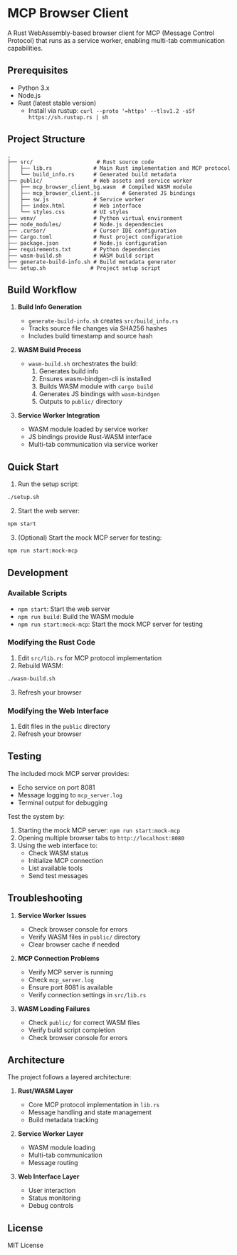 # MCP Browser Client

A Rust WebAssembly-based browser client for MCP (Message Control Protocol) that runs as a service worker, enabling multi-tab communication capabilities.

## Prerequisites

- Python 3.x
- Node.js
- Rust (latest stable version)
  - Install via rustup: `curl --proto '=https' --tlsv1.2 -sSf https://sh.rustup.rs | sh`

## Project Structure

```
.
├── src/                    # Rust source code
│   ├── lib.rs             # Main Rust implementation and MCP protocol
│   └── build_info.rs      # Generated build metadata
├── public/                # Web assets and service worker
│   ├── mcp_browser_client_bg.wasm  # Compiled WASM module
│   ├── mcp_browser_client.js       # Generated JS bindings
│   ├── sw.js              # Service worker
│   ├── index.html         # Web interface
│   └── styles.css         # UI styles
├── venv/                  # Python virtual environment
├── node_modules/          # Node.js dependencies
├── .cursor/               # Cursor IDE configuration
├── Cargo.toml             # Rust project configuration
├── package.json           # Node.js configuration
├── requirements.txt       # Python dependencies
├── wasm-build.sh          # WASM build script
├── generate-build-info.sh # Build metadata generator
└── setup.sh              # Project setup script
```

## Build Workflow

1. **Build Info Generation**
   - `generate-build-info.sh` creates `src/build_info.rs`
   - Tracks source file changes via SHA256 hashes
   - Includes build timestamp and source hash

2. **WASM Build Process**
   - `wasm-build.sh` orchestrates the build:
     1. Generates build info
     2. Ensures wasm-bindgen-cli is installed
     3. Builds WASM module with `cargo build`
     4. Generates JS bindings with `wasm-bindgen`
     5. Outputs to `public/` directory

3. **Service Worker Integration**
   - WASM module loaded by service worker
   - JS bindings provide Rust-WASM interface
   - Multi-tab communication via service worker

## Quick Start

1. Run the setup script:
```bash
./setup.sh
```

2. Start the web server:
```bash
npm start
```

3. (Optional) Start the mock MCP server for testing:
```bash
npm run start:mock-mcp
```

## Development

### Available Scripts

- `npm start`: Start the web server
- `npm run build`: Build the WASM module
- `npm run start:mock-mcp`: Start the mock MCP server for testing

### Modifying the Rust Code
1. Edit `src/lib.rs` for MCP protocol implementation
2. Rebuild WASM:
```bash
./wasm-build.sh
```
3. Refresh your browser

### Modifying the Web Interface
1. Edit files in the `public` directory
2. Refresh your browser

## Testing

The included mock MCP server provides:
- Echo service on port 8081
- Message logging to `mcp_server.log`
- Terminal output for debugging

Test the system by:
1. Starting the mock MCP server: `npm run start:mock-mcp`
2. Opening multiple browser tabs to `http://localhost:8080`
3. Using the web interface to:
   - Check WASM status
   - Initialize MCP connection
   - List available tools
   - Send test messages

## Troubleshooting

1. **Service Worker Issues**
   - Check browser console for errors
   - Verify WASM files in `public/` directory
   - Clear browser cache if needed

2. **MCP Connection Problems**
   - Verify MCP server is running
   - Check `mcp_server.log`
   - Ensure port 8081 is available
   - Verify connection settings in `src/lib.rs`

3. **WASM Loading Failures**
   - Check `public/` for correct WASM files
   - Verify build script completion
   - Check browser console for errors

## Architecture

The project follows a layered architecture:
1. **Rust/WASM Layer**
   - Core MCP protocol implementation in `lib.rs`
   - Message handling and state management
   - Build metadata tracking

2. **Service Worker Layer**
   - WASM module loading
   - Multi-tab communication
   - Message routing

3. **Web Interface Layer**
   - User interaction
   - Status monitoring
   - Debug controls

## License

MIT License 